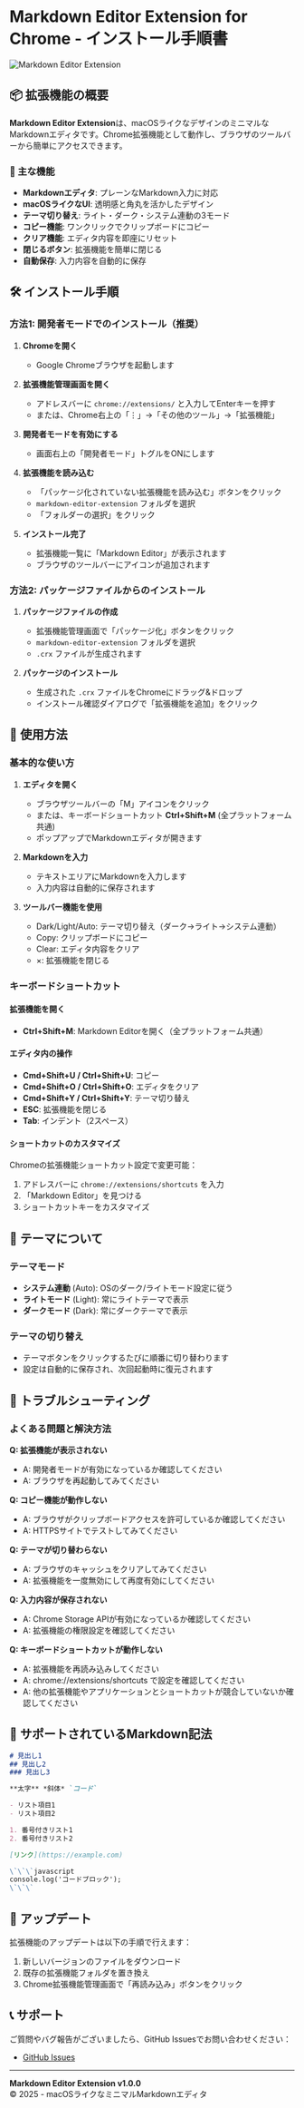 # Markdown Editor Extension for Chrome - インストール手順書

![Markdown Editor Extension](images/markdown-editor-extentions.png)

## 📦 拡張機能の概要

**Markdown Editor Extension**は、macOSライクなデザインのミニマルなMarkdownエディタです。Chrome拡張機能として動作し、ブラウザのツールバーから簡単にアクセスできます。

### 🎯 主な機能
- **Markdownエディタ**: プレーンなMarkdown入力に対応
- **macOSライクなUI**: 透明感と角丸を活かしたデザイン
- **テーマ切り替え**: ライト・ダーク・システム連動の3モード
- **コピー機能**: ワンクリックでクリップボードにコピー
- **クリア機能**: エディタ内容を即座にリセット
- **閉じるボタン**: 拡張機能を簡単に閉じる
- **自動保存**: 入力内容を自動的に保存

## 🛠 インストール手順

### 方法1: 開発者モードでのインストール（推奨）

1. **Chromeを開く**
   - Google Chromeブラウザを起動します

2. **拡張機能管理画面を開く**
   - アドレスバーに `chrome://extensions/` と入力してEnterキーを押す
   - または、Chrome右上の「⋮」→「その他のツール」→「拡張機能」

3. **開発者モードを有効にする**
   - 画面右上の「開発者モード」トグルをONにします

4. **拡張機能を読み込む**
   - 「パッケージ化されていない拡張機能を読み込む」ボタンをクリック
   - `markdown-editor-extension` フォルダを選択
   - 「フォルダーの選択」をクリック

5. **インストール完了**
   - 拡張機能一覧に「Markdown Editor」が表示されます
   - ブラウザのツールバーにアイコンが追加されます

### 方法2: パッケージファイルからのインストール

1. **パッケージファイルの作成**
   - 拡張機能管理画面で「パッケージ化」ボタンをクリック
   - `markdown-editor-extension` フォルダを選択
   - `.crx` ファイルが生成されます

2. **パッケージのインストール**
   - 生成された `.crx` ファイルをChromeにドラッグ&ドロップ
   - インストール確認ダイアログで「拡張機能を追加」をクリック

## 🚀 使用方法

### 基本的な使い方

1. **エディタを開く**
   - ブラウザツールバーの「M」アイコンをクリック
   - または、キーボードショートカット **Ctrl+Shift+M** (全プラットフォーム共通)
   - ポップアップでMarkdownエディタが開きます

2. **Markdownを入力**
   - テキストエリアにMarkdownを入力します
   - 入力内容は自動的に保存されます

3. **ツールバー機能を使用**
   - Dark/Light/Auto: テーマ切り替え（ダーク→ライト→システム連動）
   - Copy: クリップボードにコピー
   - Clear: エディタ内容をクリア
   - ×: 拡張機能を閉じる

### キーボードショートカット

#### 拡張機能を開く
- **Ctrl+Shift+M**: Markdown Editorを開く（全プラットフォーム共通）

#### エディタ内の操作
- **Cmd+Shift+U / Ctrl+Shift+U**: コピー
- **Cmd+Shift+O / Ctrl+Shift+O**: エディタをクリア
- **Cmd+Shift+Y / Ctrl+Shift+Y**: テーマ切り替え
- **ESC**: 拡張機能を閉じる
- **Tab**: インデント（2スペース）

#### ショートカットのカスタマイズ
Chromeの拡張機能ショートカット設定で変更可能：
1. アドレスバーに `chrome://extensions/shortcuts` を入力
2. 「Markdown Editor」を見つける
3. ショートカットキーをカスタマイズ

## 🎨 テーマについて

### テーマモード
- **システム連動** (Auto): OSのダーク/ライトモード設定に従う
- **ライトモード** (Light): 常にライトテーマで表示
- **ダークモード** (Dark): 常にダークテーマで表示

### テーマの切り替え
- テーマボタンをクリックするたびに順番に切り替わります
- 設定は自動的に保存され、次回起動時に復元されます

## 🔧 トラブルシューティング

### よくある問題と解決方法

**Q: 拡張機能が表示されない**
- A: 開発者モードが有効になっているか確認してください
- A: ブラウザを再起動してみてください

**Q: コピー機能が動作しない**
- A: ブラウザがクリップボードアクセスを許可しているか確認してください
- A: HTTPSサイトでテストしてみてください

**Q: テーマが切り替わらない**
- A: ブラウザのキャッシュをクリアしてみてください
- A: 拡張機能を一度無効にして再度有効にしてください

**Q: 入力内容が保存されない**
- A: Chrome Storage APIが有効になっているか確認してください
- A: 拡張機能の権限設定を確認してください

**Q: キーボードショートカットが動作しない**
- A: 拡張機能を再読み込みしてください
- A: chrome://extensions/shortcuts で設定を確認してください
- A: 他の拡張機能やアプリケーションとショートカットが競合していないか確認してください

## 📝 サポートされているMarkdown記法

```markdown
# 見出し1
## 見出し2
### 見出し3

**太字** *斜体* `コード`

- リスト項目1
- リスト項目2

1. 番号付きリスト1
2. 番号付きリスト2

[リンク](https://example.com)

\`\`\`javascript
console.log('コードブロック');
\`\`\`
```

## 🔄 アップデート

拡張機能のアップデートは以下の手順で行えます：

1. 新しいバージョンのファイルをダウンロード
2. 既存の拡張機能フォルダを置き換え
3. Chrome拡張機能管理画面で「再読み込み」ボタンをクリック

## 📞 サポート

ご質問やバグ報告がございましたら、GitHub Issuesでお問い合わせください：

- [GitHub Issues](https://github.com/Tetsuya81/markdown-editor-extension/issues)

---

**Markdown Editor Extension v1.0.0**  
© 2025 - macOSライクなミニマルMarkdownエディタ

